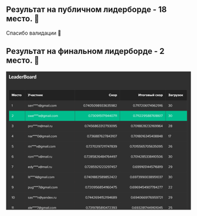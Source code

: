 ## Результат на публичном лидерборде - 18 место. :japanese_goblin:
Спасибо валидации :eyes:
## Результат на финальном лидерборде - 2 место. :see_no_evil:
![leaderboard](https://github.com/kineticmarginal/vegetation/blob/main/leaderboard.png)
